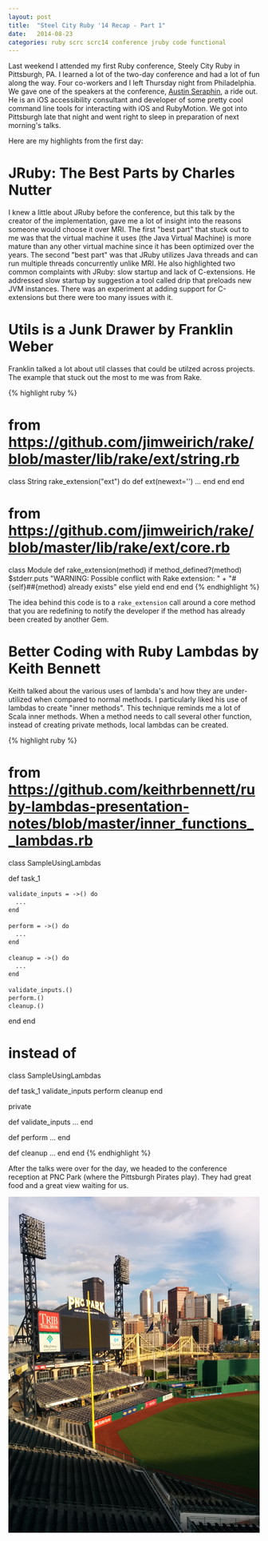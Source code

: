 ```yaml
---
layout: post
title:  "Steel City Ruby '14 Recap - Part 1"
date:   2014-08-23
categories: ruby scrc scrc14 conference jruby code functional
---
```

Last weekend I attended my first Ruby conference, Steely City Ruby in Pittsburgh, PA. I learned a lot of the two-day conference and had a lot of fun along the way. Four co-workers and I left Thursday night from Philadelphia. We gave one of the speakers at the conference, [Austin Seraphin](https://twitter.com/AustinSeraphin), a ride out. He is an iOS accessibility consultant and developer of some pretty cool command line tools for interacting with iOS and RubyMotion. We got into Pittsburgh late that night and went right to sleep in preparation of next morning's talks.

Here are my highlights from the first day:

# JRuby: The Best Parts by Charles Nutter
I knew a little about JRuby before the conference, but this talk by the creator of the implementation, gave me a lot of insight into the reasons someone would choose it over MRI. The first "best part" that stuck out to me was that the virtual machine it uses (the Java Virtual Machine) is more mature than any other virtual machine since it has been optimized over the years. The second "best part" was that JRuby utilizes Java threads and can run multiple threads concurrently unlike MRI. He also highlighted two common complaints with JRuby: slow startup and lack of C-extensions. He addressed slow startup by suggestion a tool called drip that preloads new JVM instances. There was an experiment at adding support for C-extensions but there were too many issues with it.

# Utils is a Junk Drawer by Franklin Weber
Franklin talked a lot about util classes that could be utilzed across projects. The example that stuck out the most to me was from Rake.

{% highlight ruby %}
# from https://github.com/jimweirich/rake/blob/master/lib/rake/ext/string.rb
class String
  rake_extension("ext") do
    def ext(newext='')
      ...
    end
  end
end

# from https://github.com/jimweirich/rake/blob/master/lib/rake/ext/core.rb
class Module
  def rake_extension(method)
    if method_defined?(method)
      $stderr.puts "WARNING: Possible conflict with Rake extension: " +
        "#{self}##{method} already exists"
    else
      yield
    end
  end
end
{% endhighlight %}

The idea behind this code is to a `rake_extension` call around a core method that you are redefining to notify the developer if the method has already been created by another Gem.

# Better Coding with Ruby Lambdas by Keith Bennett
Keith talked about the various uses of lambda's and how they are under-utilized when compared to normal methods. I particularly liked his use of lambdas to create "inner methods". This technique reminds me a lot of Scala inner methods. When a method needs to call several other function, instead of creating private methods, local lambdas can be created.

{% highlight ruby %}
# from https://github.com/keithrbennett/ruby-lambdas-presentation-notes/blob/master/inner_functions__lambdas.rb
class SampleUsingLambdas

  def task_1

    validate_inputs = ->() do
      ...
    end

    perform = ->() do
      ...
    end

    cleanup = ->() do
      ...
    end

    validate_inputs.()
    perform.()
    cleanup.()
  end
end

# instead of

class SampleUsingLambdas

  def task_1
    validate_inputs
    perform
    cleanup
  end

  private

  def validate_inputs
    ...
  end

  def perform
    ...
  end

  def cleanup
    ...
  end
end
{% endhighlight %}

After the talks were over for the day, we headed to the conference reception at PNC Park (where the Pittsburgh Pirates play). They had great food and a great view waiting for us.

![Steel City Ruby Reception at PNC Park](/assets/steel-city-ruby-pnc-park.jpg)
